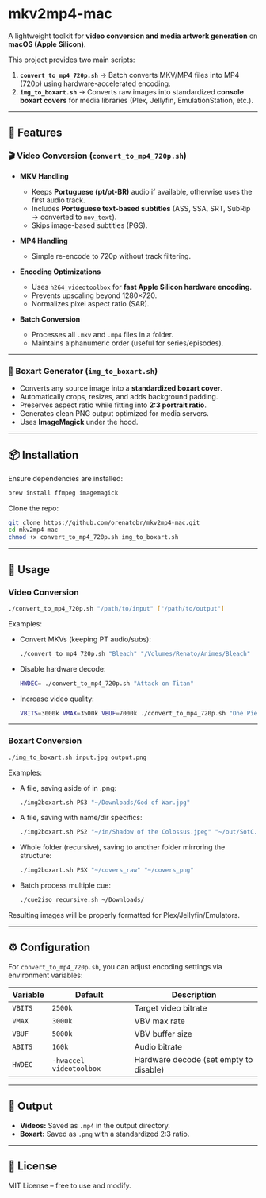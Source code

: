 # mkv2mp4-mac

A lightweight toolkit for **video conversion and media artwork generation** on **macOS (Apple Silicon)**.

This project provides two main scripts:

1. **`convert_to_mp4_720p.sh`** → Batch converts MKV/MP4 files into MP4 (720p) using hardware-accelerated encoding.
2. **`img_to_boxart.sh`** → Converts raw images into standardized **console boxart covers** for media libraries (Plex, Jellyfin, EmulationStation, etc.).

---

## 🚀 Features

### 🎬 Video Conversion (`convert_to_mp4_720p.sh`)

- **MKV Handling**

  - Keeps **Portuguese (pt/pt-BR)** audio if available, otherwise uses the first audio track.
  - Includes **Portuguese text-based subtitles** (ASS, SSA, SRT, SubRip → converted to `mov_text`).
  - Skips image-based subtitles (PGS).

- **MP4 Handling**

  - Simple re-encode to 720p without track filtering.

- **Encoding Optimizations**

  - Uses `h264_videotoolbox` for **fast Apple Silicon hardware encoding**.
  - Prevents upscaling beyond 1280×720.
  - Normalizes pixel aspect ratio (SAR).

- **Batch Conversion**
  - Processes all `.mkv` and `.mp4` files in a folder.
  - Maintains alphanumeric order (useful for series/episodes).

---

### 🎨 Boxart Generator (`img_to_boxart.sh`)

- Converts any source image into a **standardized boxart cover**.
- Automatically crops, resizes, and adds background padding.
- Preserves aspect ratio while fitting into **2:3 portrait ratio**.
- Generates clean PNG output optimized for media servers.
- Uses **ImageMagick** under the hood.

---

## 📦 Installation

Ensure dependencies are installed:

```bash
brew install ffmpeg imagemagick
```

Clone the repo:

```bash
git clone https://github.com/orenatobr/mkv2mp4-mac.git
cd mkv2mp4-mac
chmod +x convert_to_mp4_720p.sh img_to_boxart.sh
```

---

## 🔧 Usage

### Video Conversion

```bash
./convert_to_mp4_720p.sh "/path/to/input" ["/path/to/output"]
```

Examples:

- Convert MKVs (keeping PT audio/subs):

  ```bash
  ./convert_to_mp4_720p.sh "Bleach" "/Volumes/Renato/Animes/Bleach"
  ```

- Disable hardware decode:

  ```bash
  HWDEC= ./convert_to_mp4_720p.sh "Attack on Titan"
  ```

- Increase video quality:

  ```bash
  VBITS=3000k VMAX=3500k VBUF=7000k ./convert_to_mp4_720p.sh "One Piece"
  ```

---

### Boxart Conversion

```bash
./img_to_boxart.sh input.jpg output.png
```

Examples:

- A file, saving aside of in .png:

  ```bash
  ./img2boxart.sh PS3 "~/Downloads/God of War.jpg"
  ```

- A file, saving with name/dir specifics:

  ```bash
  ./img2boxart.sh PS2 "~/in/Shadow of the Colossus.jpeg" "~/out/SotC.png" --mode crop --bg black
  ```

- Whole folder (recursive), saving to another folder mirroring the structure:

  ```bash
  ./img2boxart.sh PSX "~/covers_raw" "~/covers_png"
  ```

- Batch process multiple cue:

  ```bash
  ./cue2iso_recursive.sh ~/Downloads/
  ```

Resulting images will be properly formatted for Plex/Jellyfin/Emulators.

---

## ⚙️ Configuration

For `convert_to_mp4_720p.sh`, you can adjust encoding settings via environment variables:

| Variable | Default                 | Description                            |
| -------- | ----------------------- | -------------------------------------- |
| `VBITS`  | `2500k`                 | Target video bitrate                   |
| `VMAX`   | `3000k`                 | VBV max rate                           |
| `VBUF`   | `5000k`                 | VBV buffer size                        |
| `ABITS`  | `160k`                  | Audio bitrate                          |
| `HWDEC`  | `-hwaccel videotoolbox` | Hardware decode (set empty to disable) |

---

## 📂 Output

- **Videos:** Saved as `.mp4` in the output directory.
- **Boxart:** Saved as `.png` with a standardized 2:3 ratio.

---

## 📝 License

MIT License – free to use and modify.
